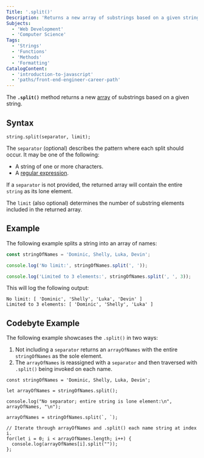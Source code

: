 ```yaml
---
Title: '.split()'
Description: 'Returns a new array of substrings based on a given string.'
Subjects:
  - 'Web Development'
  - 'Computer Science'
Tags:
  - 'Strings'
  - 'Functions'
  - 'Methods'
  - 'Formatting'
CatalogContent:
  - 'introduction-to-javascript'
  - 'paths/front-end-engineer-career-path'
---
```


The **`.split()`** method returns a new [array](https://www.codecademy.com/resources/docs/javascript/arrays) of substrings based on a given string.

## Syntax

```pseudo
string.split(separator, limit);
```

The `separator` (optional) describes the pattern where each split should occur. It may be one of the following:

- A string of one or more characters.
- A [regular expression](https://www.codecademy.com/resources/docs/javascript/regexp).

If a `separator` is not provided, the returned array will contain the entire `string` as its lone element.

The `limit` (also optional) determines the number of substring elements included in the returned array.

## Example

The following example splits a string into an array of names:

```js
const stringOfNames = 'Dominic, Shelly, Luka, Devin';

console.log('No limit:', stringOfNames.split(', '));

console.log('Limited to 3 elements:', stringOfNames.split(', ', 3));
```

This will log the following output:

```shell
No limit: [ 'Dominic', 'Shelly', 'Luka', 'Devin' ]
Limited to 3 elements: [ 'Dominic', 'Shelly', 'Luka' ]
```

## Codebyte Example

The following example showcases the `.split()` in two ways:

1. Not including a `separator` returns an `arrayOfNames` with the entire `stringOfNames` as the sole element.
2. The `arrayOfNames` is reassigned with a `separator` and then traversed with `.split()` being invoked on each name.

```codebyte/javascript
const stringOfNames = 'Dominic, Shelly, Luka, Devin';

let arrayOfNames = stringOfNames.split();

console.log("No separator; entire string is lone element:\n", arrayOfNames, "\n");

arrayOfNames = stringOfNames.split(`, `);

// Iterate through arrayOfNames and .split() each name string at index i.
for(let i = 0; i < arrayOfNames.length; i++) {
  console.log(arrayOfNames[i].split(""));
};
```
